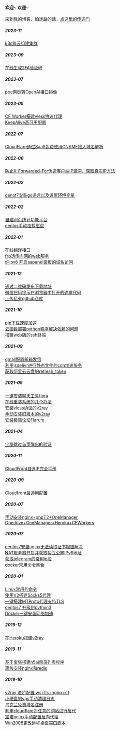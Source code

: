 #### 欢迎~ 欢迎~

来到我的博客，怕迷路的话，[点这里的传送门](https://lala.pp.ua)<br>

##### 2023-11
[k3s跨云组建集群](https://github.com/dalaolala/blog/issues/52)<br>

##### 2023-09
[在线生成2FA验证码](https://github.com/dalaolala/blog/issues/51)<br>

##### 2023-07
[poe网页转OpenAI接口镜像](https://github.com/dalaolala/blog/issues/50)<br>

##### 2023-05
[CF Worker搭建vless协议代理](https://github.com/dalaolala/blog/issues/48)<br>
[KeepAlive高可用配置](https://github.com/dalaolala/blog/issues/47)<br>

##### 2022-07
[CloudFlare通过SaaS免费使用CNAME接入域名解析](https://github.com/dalaolala/blog/issues/46)<br>

##### 2022-06
[防止X-Forwarded-For伪造客户端IP漏洞，获取真实IP方法](https://github.com/dalaolala/blog/issues/45)<br>

##### 2022-02
[cenot7安装go语言以及设置环境变量](https://github.com/dalaolala/blog/issues/44)<br>

##### 2022-02
[自建网页统计功能平台](https://github.com/dalaolala/blog/issues/43)<br>
[centos手动挂载磁盘](https://github.com/dalaolala/blog/issues/42)<br>

##### 2022-01
[在线翻译接口](https://github.com/dalaolala/blog/issues/41)<br>
[frp透传内网的web服务](https://github.com/dalaolala/blog/issues/40)<br>
[纯ipv6 开启aapanel面板的域名访问](https://github.com/dalaolala/blog/issues/39)<br>

##### 2021-12
[通过二维码发布下载地址](https://github.com/dalaolala/blog/issues/38)<br>
[微信扫码提示在浏览器中打开的遮罩代码](https://github.com/dalaolala/blog/issues/37)<br>
[上传私有github仓库](https://github.com/dalaolala/blog/issues/36)<br>

##### 2021-10

[pip下载速度加速](https://github.com/dalaolala/blog/issues/35)<br>
[云函数部署python程序解决依赖的问题](https://github.com/dalaolala/blog/issues/34)<br>
[搭建web版的ssh终端](https://github.com/dalaolala/blog/issues/33)<br>


##### 2021-09

[gmail配置邮箱发信](https://github.com/dalaolala/blog/issues/32)<br>
[利用jsdelivr进行静态文件的cdn加速服务](https://github.com/dalaolala/blog/issues/31)<br>
[获取阿里云云盘的refresh_token](https://github.com/dalaolala/blog/issues/30)<br>


##### 2021-05


[一键安装聊天工具fiora](https://github.com/dalaolala/blog/issues/28)<br>
[在线重装系统的几个办法](https://github.com/dalaolala/blog/issues/27)<br>
[安装vless协议的v2ray](https://github.com/dalaolala/blog/issues/26)<br>
[手动安装旧版本的v2ray](https://github.com/dalaolala/blog/issues/25)<br>
[安装极简论坛Flarum](https://github.com/dalaolala/blog/issues/24)<br>

##### 2021-04
[宝塔跳过首页弹出的验证](https://github.com/dalaolala/blog/issues/23)<br>

##### 2020-11
[CloudFront自选IP完全手册](https://github.com/dalaolala/blog/issues/22)<br>

##### 2020-09
[Cloudfront最通用配置](https://github.com/dalaolala/blog/issues/21)<br>

##### 2020-07
[手动安装nginx+php7.2+OneManager](https://github.com/dalaolala/blog/issues/20)<br>
[Onedrive+OneManager+Heroku+CFWorkers](https://github.com/dalaolala/blog/issues/19)<br>

##### 2020-07
[centos7安装nginx无法读取证书报错解决](https://github.com/dalaolala/blog/issues/18)<br>
[NAT服务器开启并获取独立公网IPv6地址](https://github.com/dalaolala/blog/issues/17)<br>
[获取telegram的常用ip段](https://github.com/dalaolala/blog/issues/16)<br>
[docker常用命令集合](https://github.com/dalaolala/blog/issues/15)<br>

##### 2020-01
[Linux常用的命令](https://github.com/dalaolala/blog/issues/14)<br>
[使用V2搭建Socks5代理](https://github.com/dalaolala/blog/issues/13)<br>
[一键搭建MTProto代理支持TLS](https://github.com/dalaolala/blog/issues/12)<br>
[centos7 升级到python3](https://github.com/dalaolala/blog/issues/11)<br>
[Docker一键安装网络加速](https://github.com/dalaolala/blog/issues/10)<br>

##### 2019-12
[在Heroku搭建v2ray](https://github.com/dalaolala/blog/issues/9)<br>

##### 2019-11
[基于宝塔搭建h5ai目录列表程序](https://github.com/dalaolala/myblog/issues/7)<br>
[离线安装nginx和redis](https://github.com/dalaolala/myblog/issues/8)

##### 2019-10
[v2ray 进阶配置 ws+tls+nginx+cf](https://github.com/dalaolala/myblog/issues/1)<br>
[小硬盘的vps手动清理日志](https://github.com/dalaolala/myblog/issues/2)<br>
[乌克兰免费域名注册](https://github.com/dalaolala/myblog/issues/3)<br>
[利用cloudflare对任意的网站进行反代](https://github.com/dalaolala/myblog/issues/4)<br>
[宝塔nginx手动配置反向代理](https://github.com/dalaolala/myblog/issues/5)<br>
[Win2008更改远程桌面端口脚本](https://github.com/dalaolala/myblog/issues/6)


